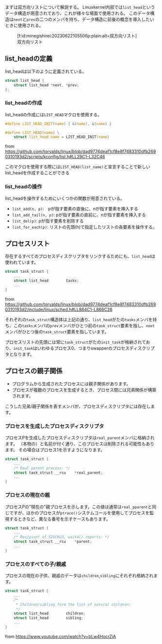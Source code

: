﻿






まずは双方向リストについて解説する。
Linuxkernel内部では`list_head`というデータ構造が用意されており、これが様々な場面で使用される。
このデータ構造は`next`と`prev`の二つのメンバを持ち、データ構造に前後の概念を導入したいときに使用される。

<figure class="figure-image figure-image-fotolife" title="双方向リスト">[f:id:minegishirei:20230622105506p:plain:alt=双方向リスト]<figcaption>双方向リスト</figcaption></figure>


## list_headの定義

list_headは以下のように定義されている。

```c
struct list_head {
	struct list_head *next, *prev;
};
```


### list_headの作成

list_headの作成には`LIST_HEAD`マクロを使用する。

```c
#define LIST_HEAD_INIT(name) { &(name), &(name) }

#define LIST_HEAD(name) \
	struct list_head name = LIST_HEAD_INIT(name)
```

from https://github.com/torvalds/linux/blob/dad9774deaf1cf8e8f7483310dfb2690310193d2/scripts/kconfig/list.h#LL29C1-L32C46


このマクロを使用する際には`LIST_HEAD(list_name)`と宣言することで新しいlist_headを作成することができる


### list_headの操作

list_headを操作するためにいくつかの関数が用意されている。

- `list_add(n, p)`:　pが指す要素の直後に、nが指す要素を挿入する
- `list_add_tail(n, p)`: pが指す要素の直前に、nが指す要素を挿入する
- `list_del(p)`: pが指す要素を削除する
- `list_for_each(p)`: リストの先頭(h)で指定したリストの各要素を操作する。


## プロセスリスト

存在するすべてのプロセスディスクリプタをリンクするためにも、`list_head`は使われています。


```c
struct task_struct {
    ...
	struct list_head		tasks;
    ...
}
```

from https://github.com/torvalds/linux/blob/dad9774deaf1cf8e8f7483310dfb2690310193d2/include/linux/sched.h#LL864C1-L866C26


それぞれの`task_struct`構造体は上記の通り、`list_head`がたの`tasks`メンバを持ち、この`tasks`メンバの`prev`メンバがひとつ前の`task_struct`要素を指し、`next`メンバがひとつ後の`task_struct`要素を指しています。

プロセスリストの先頭には常に`task_struct`がたの`init_task`が格納されており、`init_task`はいわゆるプロセス0、つまりswapperのプロセスディスクリプタとなります。



## プロセスの親子関係

- プログラムから生成されたプロセスには親子関係があります。
- プロセスが複数のプロセスを生成するとき、プロセス間には兄弟関係が構築されます。

こうした兄弟/親子関係を表すメンバが、プロセスディスクリプタには存在します。

### プロセスを生成したプロセスディスクリプタ

プロセスPを生成したプロセスディスクリプタは`real_parent`メンバに格納されます。
（本物の）と名前が付く通り、このプロセスは削除される可能性もあります。
その場合はプロセス1を示すようになります。

```c
struct task_struct {
    ...
	/* Real parent process: */
	struct task_struct __rcu	*real_parent;
    ...
}
```


### プロセスの現在の親

プロセスPの"現在の"親プロセスを示します。この値は通常は`real_pparent`と同じですが、ほかのプロセスが`ptrace()`システムコールを使用してプロセスを監視するときなど、異なる番号を示すケースもあります。

```c
struct task_struct {
    ...
 	/* Recipient of SIGCHLD, wait4() reports: */
	struct task_struct __rcu	*parent;
    ...
}
```


### プロセスのすべての子/親戚

プロセスの現在の子供、親戚のデータは`children`,`sibling`にそれぞれ格納されます。

```c
struct task_struct {
    ...
 	/*
	 * Children/sibling form the list of natural children:
	 */
	struct list_head		children;
	struct list_head		sibling;
    ...
}
```






from https://www.youtube.com/watch?v=bLw4HocrZiA











